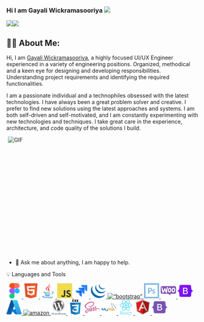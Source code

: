 ### Hi I am Gayali Wickramasooriya <img src="https://media.giphy.com/media/hvRJCLFzcasrR4ia7z/giphy.gif" width="25px">

<a href="#">
  <img align="left" src="https://img.shields.io/badge/twitter-%231DA1F2.svg?&style=for-the-badge&logo=twitter&logoColor=white" height=25>
</a> 
<a href="https://www.linkedin.com/in/gayali-hasara-b053a4185/">
  <img align="left" src="https://img.shields.io/badge/linkedin-%230077B5.svg?&style=for-the-badge&logo=linkedin&logoColor=white" height=25>
</a> 
<br />

## 👨‍💻 About Me:

Hi, I am [Gayali Wickramasooriya](https://github.com/gayalihasara), a highly focused UI/UX Engineer experienced in a variety of engineering positions. Organized, methodical and a keen eye for designing and developing responsibilities. Understanding project requirements and identifying the required functionalities.

I am a passionate individual and a technophiles obsessed with the latest technologies. I have always been a great problem solver and creative. I prefer to find new solutions using the latest approaches and systems. I am both self-driven and self-motivated, and I am constantly experimenting with new technologies and techniques. I take great care in the experience, architecture, and code quality of the solutions I build.

<img align="right" alt="GIF" src="https://media1.giphy.com/media/L1R1tvI9svkIWwpVYr/giphy.gif?cid=790b761156da74e347df5408c1000c2951d9b6a7daa0c49a&rid=giphy.gif&ct=g" width="500" height="320" />

- 💬 Ask me about anything, I am happy to help.

💡 Languages and Tools

<p align="left">
<a href="https://www.figma.com/" target="_blank"> <img src="https://github.com/devicons/devicon/blob/master/icons/figma/figma-original.svg" alt=“bootstrap” width="40" height="40"/> </a>
<a href="https://www.w3.org/html/" target="_blank"> <img src="https://github.com/devicons/devicon/blob/master/icons/html5/html5-original.svg" alt=“bootstrap” width="40" height="40"/> </a>
<a href="https://www.java.com/" target="_blank"> <img src="https://github.com/devicons/devicon/blob/master/icons/java/java-original.svg" alt=“bootstrap” width="40" height="40"/> </a>
<a href="https://www.javascript.com/" target="_blank"> <img src="https://github.com/devicons/devicon/blob/master/icons/javascript/javascript-original.svg" alt=“bootstrap” width="40" height="40"/> </a>
<a href="https://jira.atlassian.com/" target="_blank"> <img src="https://github.com/devicons/devicon/blob/master/icons/jira/jira-original.svg" alt=“bootstrap” width="40" height="40"/> </a>
<a href="https://jquery.com/" target="_blank"> <img src="https://github.com/devicons/devicon/blob/master/icons/jquery/jquery-original.svg" alt=“bootstrap” width="40" height="40"/> </a>
<a href="https://git-scm.com/" target="_blank"> <img src="https://avatars.githubusercontent.com/u/18133?s=200&v=4" alt=“bootstrap” width="40" height="40"/> </a>
<a href="https://www.adobe.com/products/photoshop.html" target="_blank"> <img src="https://github.com/devicons/devicon/blob/master/icons/photoshop/photoshop-line.svg" alt=“bootstrap” width="40" height="40"/> </a>
<a href="https://woocommerce.com/" target="_blank"> <img src="https://github.com/devicons/devicon/blob/master/icons/woocommerce/woocommerce-original.svg" alt=“bootstrap” width="40" height="40"/> </a>
<a href="https://getbootstrap.com/" target="_blank"> <img src="https://github.com/devicons/devicon/blob/master/icons/bootstrap/bootstrap-original.svg" alt=“bootstrap” width="40" height="40"/> </a>
<a href="https://azure.microsoft.com/en-us/" target="_blank"> <img src="https://github.com/devicons/devicon/blob/master/icons/azure/azure-original.svg" alt="azure" width="40" height="40"/> </a>
<a href="https://aws.amazon.com/" target="_blank"> <img src="https://pbs.twimg.com/profile_images/1351700750993223681/NNJK6vzE_400x400.jpg" alt="amazon" width="40" height="40"/> </a>
<a href="https://wordpress.com/" target="_blank"> <img src="https://github.com/devicons/devicon/blob/master/icons/wordpress/wordpress-original.svg" alt=“bootstrap” width="40" height="40"/> </a>
<a href="https://www.w3schools.com/css/" target="_blank"> <img src="https://raw.githubusercontent.com/devicons/devicon/master/icons/css3/css3-original-wordmark.svg" alt="css3" width="40" height="40"/> </a> 
<a href="https://sass-lang.com/" target="_blank"> <img src="https://raw.githubusercontent.com/devicons/devicon/master/icons/sass/sass-original.svg" alt=“sass” width="40" height="40"/> </a>
<a href="https://www.mysql.com/" target="_blank"> <img src="https://raw.githubusercontent.com/devicons/devicon/master/icons/mysql/mysql-original-wordmark.svg" alt="mysql" width="40" height="40"/> </a>
<a href="https://reactjs.org/" target="_blank"> <img src="https://raw.githubusercontent.com/devicons/devicon/master/icons/react/react-original-wordmark.svg" alt="react" width="40" height="40"/> </a>
<a href="https://angular.io/" target="_blank"> <img src="https://raw.githubusercontent.com/devicons/devicon/master/icons/angularjs/angularjs-original.svg" alt=“angular” width="40" height="40"/> </a> 
<a href="https://getbootstrap.com/" target="_blank"> <img src="https://raw.githubusercontent.com/devicons/devicon/master/icons/bootstrap/bootstrap-plain.svg" alt=“bootstrap” width="40" height="40"/> </a>
</p>

